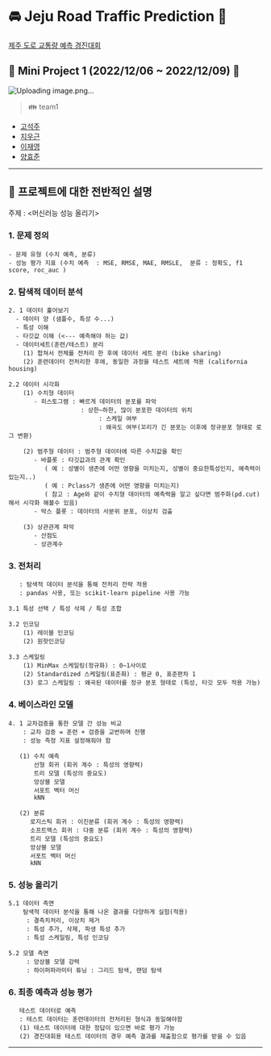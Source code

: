 #  :oncoming_automobile: Jeju Road Traffic Prediction :sunrise_over_mountains:
[제주 도로 교통량 예측 경진대회](https://dacon.io/competitions/official/235985/overview/description)
## :bookmark_tabs: Mini Project 1 (2022/12/06 ~ 2022/12/09) :date:

![Uploading image.png…]()


> :family: team1
- [고석주](https://github.com/SeokJuGo)
- [지우근](https://github.com/UGeunJi)
- [이재영](https://github.com/JAYJAY1005)
- [양효준](https://github.com/Raphael)

---

## :scroll: 프로젝트에 대한 전반적인 설명

주제 : <머신러능 성능 올리기>

### 1. 문제 정의
```
- 문제 유형 (수치 예측, 분류)
- 성능 평가 지표 (수치 예측  : MSE, RMSE, MAE, RMSLE,  분류 : 정확도, f1 score, roc_auc )
```
### 2. 탐색적 데이터 분석
```
2. 1 데이터 훑어보기
  - 데이터 양 (샘플수, 특성 수...)
  - 특성 이해
  - 타깃값 이해 (<--- 예측해야 하는 값)
  - 데이터세트(훈련/테스트) 분리
    (1) 합쳐서 전체를 전처리 한 후에 데이터 세트 분리 (bike sharing)
    (2) 훈련데이터 전처리한 후에, 동일한 과정을 테스트 세트에 적용 (california housing)
```
```
2.2 데이터 시각화
    (1) 수치형 데이터
       - 히스토그램 : 빠르게 데이터의 분포를 파악
                    : 상한~하한, 많이 분포한 데이터의 위치
                         : 스케일 여부
                         : 왜곡도 여부(꼬리가 긴 분포는 이후에 정규분포 형태로 로그 변환)

    (2) 범주형 데이터 : 범주형 데이터에 따른 수치값을 확인
       - 바플롯 : 타깃값과의 관계 확인
          ( 예 : 성별이 생존에 어떤 영향을 미치는지, 성별이 중요한특성인지, 예측력이 있는지..)
          ( 예 : Pclass가 생존에 어떤 영향을 미치는지)
          ( 참고 : Age와 같이 수치형 데이터의 예측력을 알고 싶다면 범주화(pd.cut)해서 시각화 해볼수 있음)
       - 박스 플롯 : 데이터의 사분위 분포, 이상치 검출
        
    (3) 상관관계 파악
       - 산점도
       - 상관계수
```
### 3. 전처리 
```
   : 탐색적 데이터 분석을 통해 전처리 전략 적용
   : pandas 사용, 또는 scikit-learn pipeline 사용 가능
```
```
3.1 특성 선택 / 특성 삭제 / 특성 조합
```
```
3.2 인코딩
    (1) 레이블 인코딩
    (2) 원핫인코딩
```
```
3.3 스케일링
    (1) MinMax 스케일링(정규화) : 0~1사이로
    (2) Standardized 스케일링(표준화) : 평균 0, 표준편차 1
    (3) 로그 스케일링 : 왜곡된 데이터를 정규 분포 형태로 (특성, 타깃 모두 적용 가능)
```
### 4. 베이스라인 모델
```
4. 1 교차검증을 통한 모델 간 성능 비교
    : 교차 검증 = 훈련 + 검증을 교번하며 진행
    : 성능 측정 지표 설정해줘야 함

   (1) 수치 예측
       선형 회귀 (회귀 계수 : 특성의 영향력)
       트리 모델 (특성의 중요도)
       앙상블 모델
       서포트 벡터 머신
       kNN

   (2) 분류
      로지스틱 회귀 : 이진분류 (회귀 계수 : 특성의 영향력)
      소프트맥스 회귀 : 다중 분류 (회귀 계수 : 특성의 영향력)
      트리 모델 (특성의 중요도)
      앙상블 모델
      서포트 벡터 머신
      kNN
```
### 5. 성능 올리기
```
5.1 데이터 측면
    탐색적 데이터 분석을 통해 나온 결과를 다양하게 실험(적용)
     : 결측치처리, 이상치 제거
     : 특성 추가, 삭제, 파생 특성 추가
     : 특성 스케일링, 특성 인코딩
```
```
5.2 모델 측면
     : 앙상블 모델 강력
     : 하이퍼파라미터 튜닝 : 그리드 탐색, 랜덤 탐색
```
### 6. 최종 예측과 성능 평가
```
   테스트 데이터로 예측
   : 테스트 데이터는 훈련데이터의 전처리된 형식과 동일해야함
   (1) 테스트 데이터에 대한 정답이 있으면 바로 평가 가능
   (2) 경진대회용 테스트 데이터의 경우 예측 결과를 제출함으로 평가를 받을 수 있음
```

---



